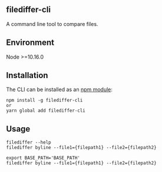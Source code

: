 ## filediffer-cli

A command line tool to compare files.

## Environment

Node >=10.16.0

## Installation

The CLI can be installed as an  [npm module](https://www.npmjs.com/package/filediffer-cli):

    npm install -g filediffer-cli
    or
    yarn global add filediffer-cli

## Usage

    filediffer --help
    filediffer byline --file1={filepath1} --file2={filepath2}
    
    export BASE_PATH='BASE_PATH'
    filediffer byline --file1={filepath1} --file2={filepath2}
